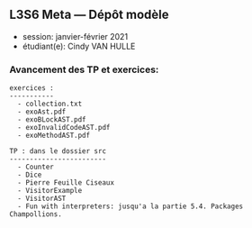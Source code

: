 ## L3S6 Meta — Dépôt modèle

- session: janvier-février 2021
- étudiant(e): Cindy VAN HULLE

### Avancement des TP et exercices:

    exercices :
    -----------
      - collection.txt
      - exoAst.pdf
      - exoBLockAST.pdf
      - exoInvalidCodeAST.pdf
      - exoMethodAST.pdf
    
    TP : dans le dossier src
    ------------------------
      - Counter
      - Dice
      - Pierre Feuille Ciseaux
      - VisitorExample
      - VisitorAST
      - Fun with interpreters: jusqu'a la partie 5.4. Packages Champollions.
